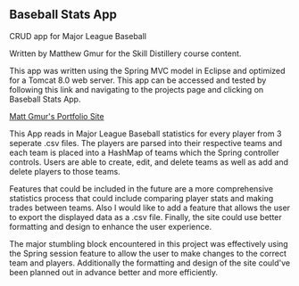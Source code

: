 ## Baseball Stats App
CRUD app for Major League Baseball

Written by Matthew Gmur for the Skill Distillery course content.

This app was written using the Spring MVC model in Eclipse and optimized for a Tomcat 8.0 web server. This app can be accessed and tested by following this link and navigating to the projects page and clicking on Baseball Stats App.

<a href="http://52.34.71.100">Matt Gmur's Portfolio Site</a>

This App reads in Major League Baseball statistics for every player from 3 seperate .csv files. The players are parsed into their respective teams and each team is placed into a HashMap of teams which the Spring controller controls. Users are able to create, edit, and delete teams as well as add and delete players to those teams.

Features that could be included in the future are a more comprehensive statistics process that could include comparing player stats and making trades between teams. Also I would like to add a feature that allows the user to export the displayed data as a .csv file. Finally, the site could use better formatting and design to enhance the user experience.

The major stumbling block encountered in this project was effectively using the Spring session feature to allow the user to make changes to the correct team and players. Additionally the formatting and design of the site could've been planned out in advance better and more efficiently.
